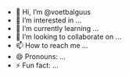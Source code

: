 - 👋 Hi, I’m @voetbalguus
- 👀 I’m interested in ...
- 🌱 I’m currently learning ...
- 💞️ I’m looking to collaborate on ...
- 📫 How to reach me ...
- 😄 Pronouns: ...
- ⚡ Fun fact: ...

<!---
voetbalguus/voetbalguus is a ✨ special ✨ repository because its `README.md` (this file) appears on your GitHub profile.
You can click the Preview link to take a look at your changes.
--->

